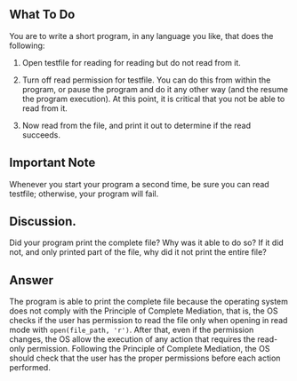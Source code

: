 ## What To Do
You are to write a short program, in any language you like, that does the following:

1. Open testfile for reading for reading but do not read from it.

2. Turn off read permission for testfile. You can do this from within the program, or pause the program and do it any other way (and the resume the program execution). At this point, it is critical that you not be able to read from it.

3. Now read from the file, and print it out to determine if the read succeeds.

## Important Note
Whenever you start your program a second time, be sure you can read testfile; otherwise, your program will fail.

## Discussion. 
Did your program print the complete file? Why was it able to do so? If it did not, and only printed part of the file, why did it not print the entire file?

## Answer
The program is able to print the complete file because the operating system does not comply with the Principle of Complete Mediation, that is, the OS checks if the user has permission to read the file only when opening in read mode with `open(file_path, 'r')`. After that, even if the permission changes, the OS allow  the execution of any action that requires the read-only permission. Following the Principle of Complete Mediation, the OS should check that the user has the proper permissions before each action performed.